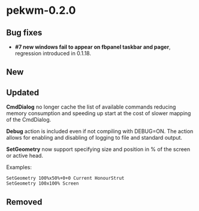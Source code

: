 pekwm-0.2.0
===========

Bug fixes
---------

* **#7 new windows fail to appear on fbpanel taskbar and pager**, regression introduced in 0.1.18.

New
---


Updated
-------

**CmdDialog** no longer cache the list of available commands reducing
memory consumption and speeding up start at the cost of slower mapping
of the CmdDialog.

**Debug** action is included even if not compiling with DEBUG=ON. The
action allows for enabling and disabling of logging to file and
standard output.

**SetGeometry** now support specifying size and position in % of the
screen or active head.

Examples:

```
SetGeometry 100%x50%+0+0 Current HonourStrut
SetGeometry 100x100% Screen
```

Removed
-------


